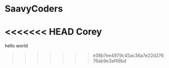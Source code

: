 # SaavyCoders
<<<<<<< HEAD
Corey
=======

hello world
>>>>>>> e38b7ee4979c45ac36a7e22d27676ab9e3af48bd
